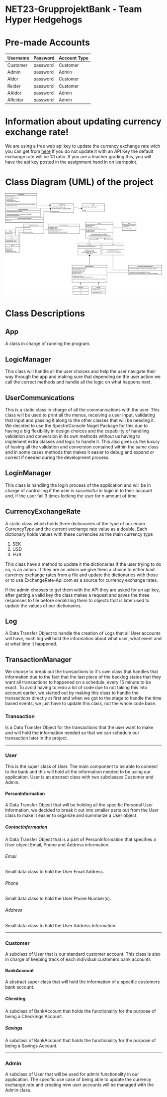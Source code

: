 # NET23-GrupprojektBank - Team Hyper Hedgehogs

# Pre-made Accounts
| Username | Password | Account Type |
| -------- | -------- | ------------ |
| Customer | password | Customer     |
| Admin    | password | Admin        |
| Aldor    | password | Customer     |
| Reider   | password | Customer     |
| AAldor   | password | Admin        |
| AReidar  | password | Admin        |


# Information about updating currency exchange rate!
We are using a free web api key to update the currency exchange rate wich you can get from [here](https://www.exchangerate-api.com/)
If you do not update it with an API Key the default exchange rate will be 1:1 ratio.
If you are a teacher grading this, you will have the api key posted in the assignment hand in on learnpoint.

# Class Diagram (UML) of the project
![image](https://github.com/Lefuden/NET23-GrupprojektBank/blob/master/__AssignmentInformation/GruppProjekt_UML.png "Hyper Hedgehogs Fundgins UML")

# Class Descriptions

## App
A class in charge of running the program.

## LogicManager
This class will handle all the user choices and help the user navigate their way through the app and making sure that depending on the user action we call the correct methods and handle all the logic on what happens next.

## UserCommunications
This is a static class in charge of all the communications with the user. This class will be used to print all the menus, receiving a user input, validating that input and passing it along to the other classes that will be needing it.
We decided to use the SpectreConsole Nuget Package for this due to having a big flexibility in design choices and the capability of handling validation and conversion in its own methods without us having to implement extra classes and logic to handle it.
This also gives us the luxury of having all the validation and conversion contained within the same class and in some cases methods that makes it easier to debug and expand or correct if needed during the development process.

## LoginManager
This class is handling the login process of the application and will be in charge of controlling if the user is successful in login in to their account and, if the user fail 3 times locking the user for n amount of time.

## CurrencyExchangeRate
A static class which holds three dictionaries of the type of our enum CurrencyType and the current exchange rate value as a double.
Each dictionary holds values with these currencies as the main currency type
1. SEK
2. USD
3. EUR

This class have a method to update it the dictionaries if the user trying to do so, is an admin. If they are an admin we give them a choice to either load currency exchange rates from a file and update the dictionaries with those or to use ExchangeRate-Api.com as a source for currency exchange rates.

If the admin chooses to get them with the API they are asked for an api key, after getting a valid key the class makes a request and saves the three responses to file before serializing them to objects that is later used to update the values of our dictionaries.

## Log
A Data Transfer Object to handle the creation of Logs that all User accounts will have, each log will hold the information about what user, what event and at what time it happened.

## TransactionManager
We choose to break out the transactions to it's own class that handles that information due to the fact that the last piece of the backlog states that they want all transactions to happened on a schedule, every 15 minute to be exact.
To avoid having to redo a lot of code due to not taking this into account earlier, we started out by making this class to handle the transactions directly at first and when we got to the stage to handle the time based events, we just have to update this class, not the whole code base.

### Transaction
Is a Data Transfer Object for the transactions that the user want to make and will hold the information needed so that we can schedule our transaction later in the project.

_____

### User
This is the super class of User. The main component to be able to connect to the bank and this will hold all the information needed to be using our application.
User is an abstract class with two subclasses Customer and Admin.

#### PersonInformation
A Data Transfer Object that will be holding all the specific Personal User Information, we decided to break it out into smaller parts out from the User class to make it easier to organize and summarize a User object.

##### ContactInformation
A Data Transfer Object that is a part of PersonInformation that specifies a User object Email, Phone and Address information.

###### Email
Small data class to hold the User Email Address.

###### Phone
Small data class to hold the User Phone Number(s).

###### Address
Small data class to hold the User Address Information.

______

### Customer
A subclass of User that is our standard customer account. This class is also in charge of keeping track of each individual customers bank accounts

#### BankAccount
A abstract super class that will hold the information of a specific customers bank account.

##### Checking
A subclass of BankAccount that holds the functionality for the purpose of being a Checkings Account.

##### Savings
A subclass of BankAccount that holds the functionality for the purpose of being a Savings Account.

______

### Admin
A subclass of User that will be used for admin functionality in our application. The specific use case of being able to update the currency exchange rate and creating new user accounts will be managed with the Admin class.
